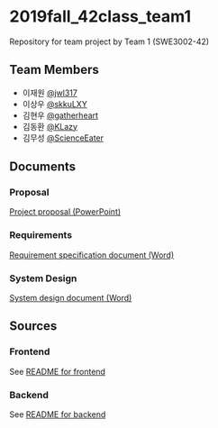 # 2019fall_42class_team1
Repository for team project by Team 1 (SWE3002-42)

## Team Members
- 이재원 [@jwl317](https://github.com/jwl317)
- 이상우 [@skkuLXY](https://github.com/skkuLXY)
- 김현우 [@gatherheart](https://github.com/gatherheart)
- 김동환 [@KLazy](https://github.com/KLazy)
- 김무성 [@ScienceEater](https://github.com/ScienceEater)

## Documents

### Proposal
[Project proposal (PowerPoint)](docs/Proposal.pptx)

### Requirements
[Requirement specification document (Word)](docs/)

### System Design
[System design document (Word)](docs/)

## Sources

### Frontend
See [README for frontend](src/Frontend/README.md)

### Backend
See [README for backend](src/Backend/README.md)
